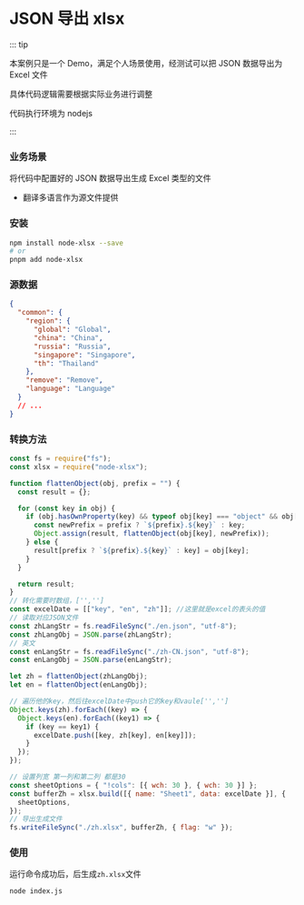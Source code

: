 # JSON 导出 xlsx

::: tip

本案例只是一个 Demo，满足个人场景使用，经测试可以把 JSON 数据导出为 Excel 文件

具体代码逻辑需要根据实际业务进行调整

代码执行环境为 nodejs

:::

### 业务场景

将代码中配置好的 JSON 数据导出生成 Excel 类型的文件

- 翻译多语言作为源文件提供

### 安装

```bash title="安装依赖"
npm install node-xlsx --save
# or
pnpm add node-xlsx
```

### 源数据

```json title="data.json"
{
  "common": {
    "region": {
      "global": "Global",
      "china": "China",
      "russia": "Russia",
      "singapore": "Singapore",
      "th": "Thailand"
    },
    "remove": "Remove",
    "language": "Language"
  }
  // ...
}
```

### 转换方法

```js title="index.js" {21,24}
const fs = require("fs");
const xlsx = require("node-xlsx");

function flattenObject(obj, prefix = "") {
  const result = {};

  for (const key in obj) {
    if (obj.hasOwnProperty(key) && typeof obj[key] === "object" && obj[key] !== null) {
      const newPrefix = prefix ? `${prefix}.${key}` : key;
      Object.assign(result, flattenObject(obj[key], newPrefix));
    } else {
      result[prefix ? `${prefix}.${key}` : key] = obj[key];
    }
  }

  return result;
}
// 转化需要时数组，['','']
const excelDate = [["key", "en", "zh"]]; //这里就是excel的表头的值
// 读取对应JSON文件
const zhLangStr = fs.readFileSync("./en.json", "utf-8");
const zhLangObj = JSON.parse(zhLangStr);
// 英文
const enLangStr = fs.readFileSync("./zh-CN.json", "utf-8");
const enLangObj = JSON.parse(enLangStr);

let zh = flattenObject(zhLangObj);
let en = flattenObject(enLangObj);

// 遍历他的key，然后往excelDate中push它的key和vaule['','']
Object.keys(zh).forEach((key) => {
  Object.keys(en).forEach((key1) => {
    if (key == key1) {
      excelDate.push([key, zh[key], en[key]]);
    }
  });
});

// 设置列宽 第一列和第二列 都是30
const sheetOptions = { "!cols": [{ wch: 30 }, { wch: 30 }] };
const bufferZh = xlsx.build([{ name: "Sheet1", data: excelDate }], {
  sheetOptions,
});
// 导出生成文件
fs.writeFileSync("./zh.xlsx", bufferZh, { flag: "w" });
```

### 使用

运行命令成功后，后生成`zh.xlsx`文件

```bash
node index.js
```
